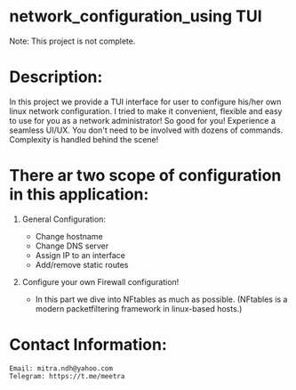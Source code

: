 # network_configuration_using TUI
Note: This project is not complete.
# Description: 

In this project we provide a TUI interface for user to configure his/her own linux network configuration. I tried to make it convenient, flexible and easy to use for you as a network administrator!
So good for you! Experience a seamless UI/UX. You don't need to be involved with dozens of commands. Complexity is handled behind the scene!

# There ar two scope of configuration in this application:

1. General Configuration: 
	+ Change hostname
	+ Change DNS server
	+ Assign IP to an interface
	+ Add/remove static routes

2. Configure your own Firewall configuration! 
	+ In this part we dive into NFtables as much as possible.
	  (NFtables is a modern packetfiltering framework in linux-based hosts.)

# Contact Information:

	Email: mitra.ndh@yahoo.com
	Telegram: https://t.me/meetra
